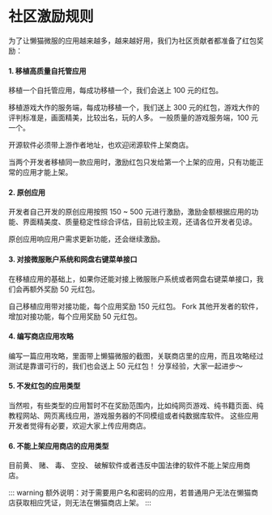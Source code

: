 # 社区激励规则
为了让懒猫微服的应用越来越多，越来越好用，我们为社区贡献者都准备了红包奖励：

#### 1. 移植高质量自托管应用
移植一个自托管应用，每成功移植一个，我们会送上 100 元的红包。

移植游戏大作的服务端，每成功移植一个，我们送上 300 元的红包，游戏大作的评判标准是，画面精美，比较出名，玩的人多。 一般质量的游戏服务端，100 元一个。

开源软件必须带上游作者地址，也欢迎闭源软件上架商店。

当两个开发者移植同一款应用时，激励红包只发给第一个上架的应用，只有功能正常的应用才能上架。  

#### 2. 原创应用
开发者自己开发的原创应用按照 150 ~ 500 元进行激励，激励金额根据应用的功能、界面精美度、质量稳定性综合评估，目前比较主观，还请各位开发者见谅。

原创应用响应用户需求更新功能，还会继续激励。

#### 3. 对接微服账户系统和网盘右键菜单接口
在移植应用的基础上，如果你还能对接上微服账户系统或者网盘右键菜单接口，我们会再额外奖励 50 元红包。

自己移植应用带对接功能，每个应用奖励 150 元红包。
Fork 其他开发者的软件，增加对接功能，每个应用奖励 50 元红包。

#### 4. 编写商店应用攻略
编写一篇应用攻略，里面带上懒猫微服的截图，关联商店里的应用，而且攻略经过测试是靠谱可行的，我们也会送上 50 元红包！ 分享经验，大家一起进步～

#### 5. 不发红包的应用类型
当然啦，有些类型的应用暂时不在奖励范围内，比如纯网页游戏、纯书籍页面、纯教程网站、网页离线应用，游戏服务器的不同模组或者纯数据库软件。
这些应用开发者觉得有必要，欢迎大家上传应用商店。

#### 6. 不能上架应用商店的应用类型
目前黄、 赌、 毒、 空投、 破解软件或者违反中国法律的软件不能上架应用商店。

::: warning
额外说明：对于需要用户名和密码的应用，若普通用户无法在懒猫商店获取相应凭证，则无法在懒猫商店上架。
:::
